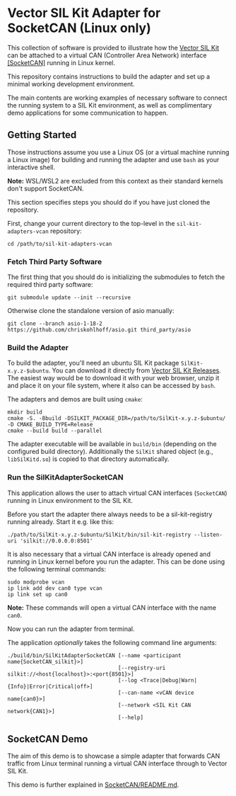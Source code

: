 # Vector SIL Kit Adapter for SocketCAN (Linux only)
This collection of software is provided to illustrate how the [Vector SIL Kit](https://github.com/vectorgrp/sil-kit/)
can be attached to a virtual CAN (Controller Area Network) interface [[SocketCAN]](https://docs.kernel.org/networking/can.html) running in Linux kernel.

This repository contains instructions to build the adapter and set up a minimal working development environment.

The main contents are working examples of necessary software to connect the running system to a SIL Kit environment,
as well as complimentary demo applications for some communication to happen.

## Getting Started
Those instructions assume you use a Linux OS (or a virtual machine running a Linux image) for building and running the adapter and use ``bash`` as your interactive
shell. 

**Note:** WSL/WSL2 are excluded from this context as their standard kernels don't support SocketCAN.   

This section specifies steps you should do if you have just cloned the repository.

First, change your current directory to the top-level in the ``sil-kit-adapters-vcan``
repository:

    cd /path/to/sil-kit-adapters-vcan

### Fetch Third Party Software
The first thing that you should do is initializing the submodules to fetch the required third party software:

    git submodule update --init --recursive

Otherwise clone the standalone version of asio manually:

    git clone --branch asio-1-18-2 https://github.com/chriskohlhoff/asio.git third_party/asio

### Build the Adapter
To build the adapter, you'll need an ubuntu SIL Kit package ``SilKit-x.y.z-$ubuntu``. You can download it directly from [Vector SIL Kit Releases](https://github.com/vectorgrp/sil-kit/releases). The easiest way would be to download it with your web browser, unzip it and place it on your file system, where it also can be accessed by ``bash``.

The adapters and demos are built using ``cmake``:

    mkdir build
    cmake -S. -Bbuild -DSILKIT_PACKAGE_DIR=/path/to/SilKit-x.y.z-$ubuntu/ -D CMAKE_BUILD_TYPE=Release
    cmake --build build --parallel

The adapter executable will be available in ``build/bin`` (depending on the configured build directory).
Additionally the ``SilKit`` shared object (e.g., ``libSilKitd.so``) is copied to that directory automatically.

### Run the SilKitAdapterSocketCAN
This application allows the user to attach virtual CAN interfaces (``SocketCAN``) running in Linux environment to the
SIL Kit.

Before you start the adapter there always needs to be a sil-kit-registry running already. Start it e.g. like this:

    ./path/to/SilKit-x.y.z-$ubuntu/SilKit/bin/sil-kit-registry --listen-uri 'silkit://0.0.0.0:8501'

It is also necessary that a virtual CAN interface is already opened and running in Linux kernel before you run the adapter. This can be done using the following terminal commands: 

    sudo modprobe vcan
    ip link add dev can0 type vcan
    ip link set up can0

**Note:** These commands will open a virtual CAN interface with the name ``can0``.

Now you can run the adapter from terminal. 

The application *optionally* takes the following command line arguments:

    ./build/bin/SilKitAdapterSocketCAN [--name <participant name{SocketCAN_silkit}>]
                                       [--registry-uri silkit://<host{localhost}>:<port{8501}>]
                                       [--log <Trace|Debug|Warn|{Info}|Error|Critical|off>]
                                       [--can-name <vCAN device name{can0}>]
                                       [--network <SIL Kit CAN network{CAN1}>]
                                       [--help]

## SocketCAN Demo
The aim of this demo is to showcase a simple adapter that forwards CAN traffic from Linux terminal running a virtual CAN interface through to
Vector SIL Kit. 

This demo is further explained in [SocketCAN/README.md](SocketCAN/README.md).
